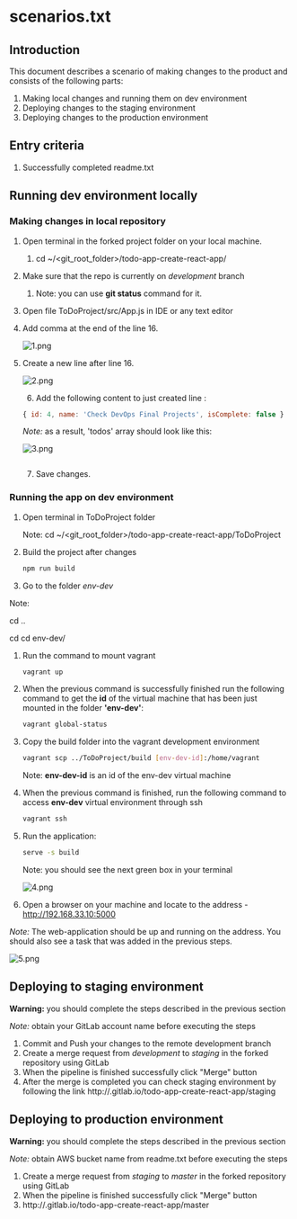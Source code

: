 # scenarios.txt

## Introduction

This document describes a scenario of making changes to the product and consists of the following parts:

1. Making local changes and running them on dev environment
2. Deploying changes to the staging environment
3. Deploying changes to the production environment

## Entry criteria

1. Successfully completed readme.txt 

## Running dev environment locally

### Making changes in local repository

1. Open terminal in the forked project folder on your local machine.
    1. cd ~/<git_root_folder>/todo-app-create-react-app/
2. Make sure that the repo is currently on *development* branch
    1. Note: you can use **git status** command for it.
3. Open file ToDoProject/src/App.js in IDE or any text editor
4. Add comma at the end of the line 16.

    ![1.png](https://www.notion.so/image/https%3A%2F%2Fs3-us-west-2.amazonaws.com%2Fsecure.notion-static.com%2F83cc6184-f052-4a7e-b4d9-a4fc51c47e72%2FUntitled.png)

5. Create a new line after line 16.

    ![2.png](https://www.notion.so/image/https%3A%2F%2Fs3-us-west-2.amazonaws.com%2Fsecure.notion-static.com%2F2de1dbd3-fecd-4cf9-b82a-2d232a69b6f0%2FUntitled.png)

     6. Add the following content to just created line :

    ```jsx
    { id: 4, name: 'Check DevOps Final Projects', isComplete: false }
    ```

    *Note:*  as a result, 'todos' array should look like this: 

    ![3.png](https://www.notion.so/image/https%3A%2F%2Fs3-us-west-2.amazonaws.com%2Fsecure.notion-static.com%2F596e3c0e-b9f9-4fff-89af-c609f987d9e1%2FUntitled.png)

    ```jsx

    ```

    7. Save changes.

### Running the app on dev environment

1. Open terminal in ToDoProject folder 

    Note: cd ~/<git_root_folder>/todo-app-create-react-app/ToDoProject

2. Build the project after changes

    ```bash
    npm run build
    ```

3. Go to the folder *env-dev* 

Note: 

cd ..

cd cd env-dev/

1. Run the command to mount vagrant

    ```bash
    vagrant up
    ```

2. When the previous command is successfully finished run the following command to get the **id** of the virtual machine that has been just mounted in the folder **'env-dev'**:

    ```bash
    vagrant global-status
    ```

3. Copy the build folder into the vagrant development environment

    ```bash
    vagrant scp ../ToDoProject/build [env-dev-id]:/home/vagrant
    ```

    Note: **env-dev-id** is an id of the env-dev virtual machine

4. When the previous command is finished, run the following command to access **env-dev** virtual environment through ssh

    ```bash
    vagrant ssh
    ```

5. Run the application:

    ```bash
    serve -s build
    ```

    Note: you should see the next green box in your terminal

    ![4.png](https://www.notion.so/image/https%3A%2F%2Fs3-us-west-2.amazonaws.com%2Fsecure.notion-static.com%2Fa3b0f387-f49a-4294-a699-40bffa4d92f9%2FUntitled.png?table=block&id=52addf01-d7a0-475d-8e10-f7dcbe3ed1cb&width=1470&cache=v2)

6. Open a browser on your machine and locate to the address - http://192.168.33.10:5000

*Note:* The web-application should be up and running on the address. You should also see a task that was added in the previous steps.

![5.png](https://www.notion.so/image/https%3A%2F%2Fs3-us-west-2.amazonaws.com%2Fsecure.notion-static.com%2F76c3ef81-a80e-4432-a5e6-6ea3d280c7ec%2FUntitled.png?table=block&id=24fb3d2e-9619-4855-8461-73f0c6dee4ef&width=860&cache=v2)

## Deploying to staging environment

**Warning:** you should complete the steps described in the previous section

*Note:* obtain your GitLab account name before executing the steps

1. Commit and Push your changes to the remote development branch
2. Create a merge request from *development* to *staging* in the forked repository using GitLab
3. When the pipeline is finished successfully click "Merge" button
4. After the merge is completed you can check staging environment by following the link http://***<your-gitlab-account-name>***.gitlab.io/todo-app-create-react-app/staging

## Deploying to production environment

**Warning:** you should complete the steps described in the previous section

*Note:* obtain AWS bucket name from readme.txt before executing the steps

1. Create a merge request from *staging* to *master* in the forked repository using GitLab 
2. When the pipeline is finished successfully click "Merge" button
3. http://***<your-gitlab-account-name>***.gitlab.io/todo-app-create-react-app/master